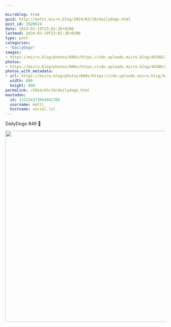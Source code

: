 ```yaml
---

microblog: true
guid: http://matti.micro.blog/2024/03/19/dailydogo.html
post_id: 3920624
date: 2024-03-19T23:01:36+0200
lastmod: 2024-03-19T23:01:36+0200
type: post
categories:
- "DailyDogo"
images:
- https://micro.blog/photos/600x/https://cdn.uploads.micro.blog/44388/2024/6c23021190634c1bbb6440e78ca13c07.jpg
photos:
- https://micro.blog/photos/600x/https://cdn.uploads.micro.blog/44388/2024/6c23021190634c1bbb6440e78ca13c07.jpg
photos_with_metadata:
- url: https://micro.blog/photos/600x/https://cdn.uploads.micro.blog/44388/2024/6c23021190634c1bbb6440e78ca13c07.jpg
  width: 600
  height: 600
permalink: /2024/03/19/dailydogo.html
mastodon:
  id: 112124373054941705
  username: matti
  hostname: social.lol
---
```

DailyDogo 849 🐶

<img src="/media/uploads/2024/6c23021190634c1bbb6440e78ca13c07.jpg" width="600" height="600" alt="" />
